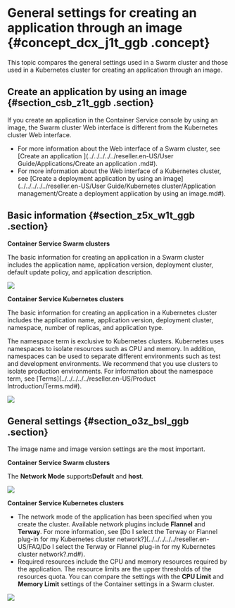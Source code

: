 # General settings for creating an application through an image {#concept_dcx_j1t_ggb .concept}

This topic compares the general settings used in a Swarm cluster and those used in a Kubernetes cluster for creating an application through an image.

## Create an application by using an image {#section_csb_z1t_ggb .section}

If you create an application in the Container Service console by using an image, the Swarm cluster Web interface is different from the Kubernetes cluster Web interface.

-   For more information about the Web interface of a Swarm cluster, see [Create an application ](../../../../../reseller.en-US/User Guide/Applications/Create an application .md#).
-   For more information about the Web interface of a Kubernetes cluster, see [Create a deployment application by using an image](../../../../../reseller.en-US/User Guide/Kubernetes cluster/Application management/Create a deployment application by using an image.md#).

## Basic information {#section_z5x_w1t_ggb .section}

**Container Service Swarm clusters**

The basic information for creating an application in a Swarm cluster includes the application name, application version, deployment cluster, default update policy, and application description.

![](http://static-aliyun-doc.oss-cn-hangzhou.aliyuncs.com/assets/img/83224/154829455035310_en-US.png)

**Container Service Kubernetes clusters**

The basic information for creating an application in a Kubernetes cluster includes the application name, application version, deployment cluster, namespace, number of replicas, and application type.

The namespace term is exclusive to Kubernetes clusters. Kubernetes uses namespaces to isolate resources such as CPU and memory. In addition, namespaces can be used to separate different environments such as test and development environments. We recommend that you use clusters to isolate production environments. For information about the namespace term, see [Terms](../../../../../reseller.en-US/Product Introduction/Terms.md#).

![](http://static-aliyun-doc.oss-cn-hangzhou.aliyuncs.com/assets/img/83224/154829455035309_en-US.png)

## General settings {#section_o3z_bsl_ggb .section}

The image name and image version settings are the most important.

**Container Service Swarm clusters**

The **Network Mode** supports**Default** and **host**.

![](http://static-aliyun-doc.oss-cn-hangzhou.aliyuncs.com/assets/img/83224/154829455035331_en-US.png)

**Container Service Kubernetes clusters**

-   The network mode of the application has been specified when you create the cluster. Available network plugins include **Flannel** and **Terway**. For more information, see [Do I select the Terway or Flannel plug-in for my Kubernetes cluster network?](../../../../../reseller.en-US/FAQ/Do I select the Terway or Flannel plug-in for my Kubernetes cluster network?.md#).
-   Required resources include the CPU and memory resources required by the application. The resource limits are the upper thresholds of the resources quota. You can compare the settings with the **CPU Limit** and **Memory Limit** settings of the Container settings in a Swarm cluster.

![](http://static-aliyun-doc.oss-cn-hangzhou.aliyuncs.com/assets/img/83224/154829455035332_en-US.png)

